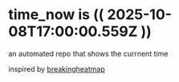 # time_now is (( 2025-10-08T17:00:00.559Z ))

an automated repo that shows the currnent time

inspired by [breakingheatmap](https://github.com/breakingheatmap/breakingheatmap)